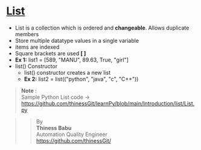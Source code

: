# [**List**](https://github.com/thinessGit/learnPy/blob/main/Introduction/list/List.py)  
  * List is a collection which is ordered and **changeable**. Allows duplicate members
  * Store multiple datatype values in a single variable 
  * items are indexed
  * Square brackets are used **[ ]**
  * **Ex 1:** list1 = [589, "MANU", 89.63, True, "girl"]
  * list() Constructor
    * list() constructor creates a new list
    * **Ex 2:** list2 = list(("python", "java", "c", "C++"))
    
>**Note** :<br/> 
Sample Python List code -> https://github.com/thinessGit/learnPy/blob/main/Introduction/list/List.py<br/>

> >By<br/> 
**Thiness Babu**<br/> 
Automation Quality Engineer<br/>
https://github.com/thinessGit/ <br/>